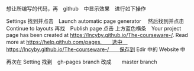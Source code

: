 想让所编写的代码，再　github　中显示效果　进行如下操作

Settings  找到并点击　Launch automatic page generator 　然后找到并点击　　Continue to layouts  再找　Publish page  点击
上方蓝色横条　Your project page has been created at https://lncyby.github.io/The-courseware-/. Read more at https://help.github.com/pages.　　选中　https://lncyby.github.io/The-courseware-/　　保存到 Edir 中的 Website  中

再次在   Setting  找到　gh-pages branch  改成　　master branch  
